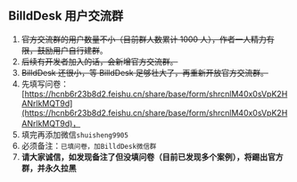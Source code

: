 ## BilldDesk 用户交流群

1. ~~官方交流群的用户数量不小（目前群人数累计 1000 人），作者一人精力有限，鼓励用户自行建群~~。
2. ~~后续有开发者加入的话，会新增官方交流群。~~
3. ~~BilldDesk 还很小，等 BilldDesk 足够壮大了，再重新开放官方交流群。~~
4. 先填写问卷：[https://hcnb6r23b8d2.feishu.cn/share/base/form/shrcnlM40x0sVpK2HANrlkMQT9d](https://hcnb6r23b8d2.feishu.cn/share/base/form/shrcnlM40x0sVpK2HANrlkMQT9d)，
5. 填完再添加微信`shuisheng9905`
6. 必须备注：`已填问卷，加BilldDesk微信群`
7. **请大家诚信，如发现备注了但没填问卷（目前已发现多个案例），将踢出官方群，并永久拉黑**
